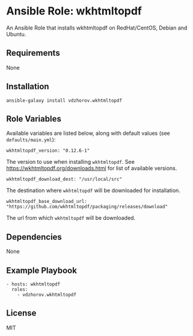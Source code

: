 # Ansible Role: wkhtmltopdf

An Ansible Role that installs wkhtmltopdf on RedHat/CentOS, Debian and Ubuntu.

## Requirements

None

## Installation

`ansible-galaxy install vdzhorov.wkhtmltopdf`

## Role Variables

Available variables are listed below, along with default values (see `defaults/main.yml`):

    wkhtmltopdf_version: "0.12.6-1"

The version to use when installing `wkhtmltopdf`. See https://wkhtmltopdf.org/downloads.html for list of available versions.

    wkhtmltopdf_download_dest: "/usr/local/src"

The destination where `wkhtmltopdf` will be downloaded for installation.
    
    wkhtmltopdf_base_download_url: "https://github.com/wkhtmltopdf/packaging/releases/download"

The url from which `wkhtmltopdf` will be downloaded.

## Dependencies

None

## Example Playbook

    - hosts: wkhtmltopdf
      roles:
        - vdzhorov.wkhtmltopdf

## License

MIT
